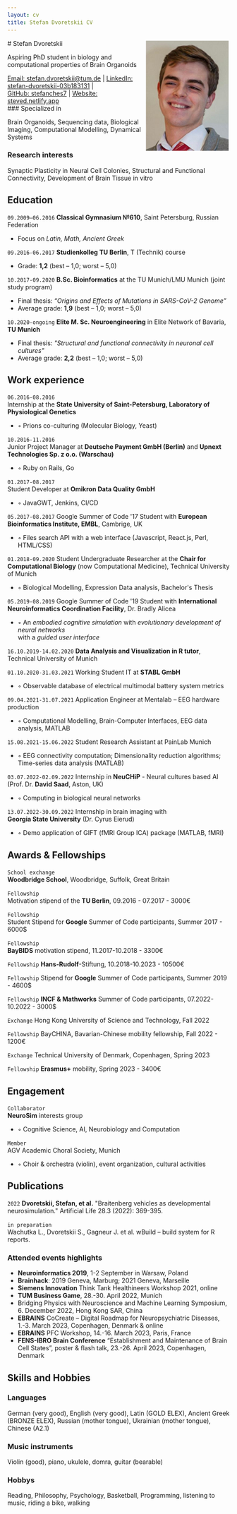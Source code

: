 ```yaml
---
layout: cv
title: Stefan Dvoretskii CV
---
```

<img style="float: right;width: 20vw; height:auto" src="media/my_photo.png">
# Stefan Dvoretskii


Aspiring PhD student in biology and computational properties of Brain Organoids

<div id="webaddress">
<a href="stefan.dvoretskii@tum.de">Email: stefan.dvoretskii@tum.de</a>
| <a href="http://linkedin.com/stefan-dvoretskii-03b183131">LinkedIn: stefan-dvoretskii-03b183131</a>
  | <br> <a href="https://github.com/stefanches7">GitHub: stefanches7</a>
  |  <a href="https://steved.netlify.app">Website: steved.netlify.app</a>
 </div>
### Specialized in

Brain Organoids, Sequencing data, Biological Imaging, Computational Modelling, Dynamical Systems


### Research interests

Synaptic Plasticity in Neural Cell Colonies, Structural and Functional Connectivity, Development of Brain Tissue in vitro


## Education

`09.2009–06.2016`
__Classical Gymnasium №610__, Saint Petersburg, Russian Federation
- Focus on _Latin, Math, Ancient Greek_

`09.2016-06.2017`
__Studienkolleg TU Berlin__, T (Technik) course
- Grade: __1,2__ (best – 1,0; worst – 5,0)

`10.2017-09.2020`
__B.Sc. Bioinformatics__ at the TU Munich/LMU Munich (joint study program)
- Final thesis: _“Origins and Effects of Mutations in SARS-CoV-2 Genome”_
- Average grade: __1,9__ (best – 1,0; worst – 5,0)

`10.2020-ongoing`
__Elite M. Sc. Neuroengineering__ in Elite Network of Bavaria, __TU Munich__
- Final thesis: _"Structural and functional connectivity in neuronal cell cultures"_
- Average grade: __2,2__ (best – 1,0; worst – 5,0)

## Work experience

`06.2016-08.2016`	
Internship at the __State University of Saint-Petersburg, Laboratory of Physiological Genetics__
- ◦ Prions co-culturing (Molecular Biology, Yeast)

`10.2016-11.2016`	
Junior Project Manager at __Deutsche Payment GmbH (Berlin)__ and __Upnext Technologies Sp. z o.o. (Warschau)__ 
- ◦ Ruby on Rails, Go

`01.2017-08.2017`	 
Student Developer at __Omikron Data Quality GmbH__ 
- ◦ JavaGWT, Jenkins, CI/CD

`05.2017-08.2017`
Google Summer of Code '17 Student with __European Bioinformatics Institute, EMBL__, Cambrige, UK
- ◦	Files search API with a web interface (Javascript, React.js, Perl, HTML/CSS)

`01.2018-09.2020`
Student Undergraduate Researcher at the __Chair for Computational Biology__ (now Computational Medicine), Technical University of Munich
- ◦	Biological Modelling, Expression Data analysis, Bachelor's Thesis

`05.2019-08.2019`
Google Summer of Code '19 Student with __International Neuroinformatics Coordination Facility__, Dr. Bradly Alicea
- ◦	An _embodied cognitive simulation_ with _evolutionary development of neural networks_ <br> with a _guided user interface_

`16.10.2019-14.02.2020`
__Data Analysis and Visualization in R tutor__, Technical University of Munich

`01.10.2020-31.03.2021`
Working Student IT at __STABL GmbH__
- ◦	Observable database of electrical multimodal battery system metrics	

`09.04.2021-31.07.2021`
Application Engineer at Mentalab – EEG hardware production 
- ◦ Computational Modelling, Brain-Computer Interfaces, EEG data analysis, MATLAB

`15.08.2021-15.06.2022`
Student Research Assistant at PainLab Munich
- ◦	EEG connectivity computation; Dimensionality reduction algorithms; Time-series data analysis (MATLAB)

`03.07.2022-02.09.2022`
Internship in __NeuCHiP__ - Neural cultures based AI <br> (Prof. Dr. __David Saad__, Aston, UK)
- ◦	Computing in biological neural networks

`13.07.2022-30.09.2022`	
Internship in brain imaging with <br> __Georgia State University__ (Dr. Cyrus Eierud)
- ◦	Demo application of GIFT (fMRI Group ICA) package (MATLAB, fMRI)


## Awards & Fellowships

`School exchange`	 
__Woodbridge School__, Woodbridge, Suffolk, Great Britain

`Fellowship`	
Motivation stipend of the __TU Berlin__, 09.2016 - 07.2017 - 3000€

`Fellowship`	
Student Stipend for __Google__ Summer of Code participants, Summer 2017 - 6000$
 
`Fellowship`	
__BayBIDS__ motivation stipend, 11.2017-10.2018 - 3300€

`Fellowship`
__Hans-Rudolf__-Stiftung, 10.2018-10.2023 - 10500€

`Fellowship`
Stipend for __Google__ Summer of Code participants, Summer 2019 - 4600$

`Fellowship`
__INCF & Mathworks__ Summer of Code participants, 07.2022-10.2022 - 3000$

`Exchange`
Hong Kong University of Science and Technology, Fall 2022

`Fellowship`
BayCHINA, Bavarian-Chinese mobility fellowship, Fall 2022 - 1200€

`Exchange`
Technical University of Denmark, Copenhagen, Spring 2023

`Fellowship`
__Erasmus+__ mobility, Spring 2023 - 3400€

## Engagement
`Collaborator`	
__NeuroSim__ interests group
- ◦	Cognitive Science, AI, Neurobiology and Computation

`Member`	
AGV Academic Choral Society, Munich
- ◦	Choir & orchestra (violin), event organization, cultural activities

## Publications

`2022`
__Dvoretskii, Stefan, et al.__ "Braitenberg vehicles as developmental neurosimulation." Artificial Life 28.3 (2022): 369-395.

`in preparation`  
Wachutka L., Dvoretskii S., Gagneur J. et al. wBuild – build system for R reports.

### Attended events highlights
- __Neuroinformatics 2019__, 1-2 September in Warsaw, Poland 
- __Brainhack__: 2019 Geneva, Marburg; 2021 Geneva, Marseille
- __Siemens Innovation__ Think Tank Healthineers Workshop 2021, online
- __TUM Business Game__, 28.-30. April 2022, Munich
- Bridging Physics with Neuroscience and Machine Learning Symposium, 6. December 2022, Hong Kong SAR, China
- __EBRAINS__ CoCreate – Digital Roadmap for Neuropsychiatric Diseases, 1.-3. March 2023, Copenhagen, Denmark & online
- __EBRAINS__ PFC Workshop, 14.-16. March 2023, Paris, France
- __FENS-IBRO Brain Conference__ “Establishment and Maintenance of Brain Cell States”, poster & flash talk, 23.-26. April 2023, Copenhagen, Denmark 


## Skills and Hobbies 

### Languages 

German (very good), English (very good), Latin (GOLD ELEX), Ancient Greek (BRONZE ELEX), Russian (mother tongue), Ukrainian (mother tongue), Chinese (A2.1)

### Music instruments

Violin (good), piano, ukulele, domra, guitar (bearable)

### Hobbys

Reading, Philosophy, Psychology, Basketball, Programming, listening to music, riding a bike, walking

<!-- ### Footer

Last updated: April 2023 -->


